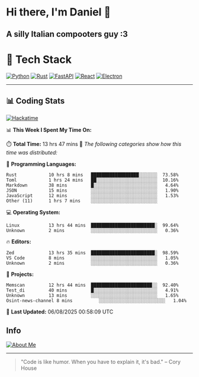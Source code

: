 # Hi there, I'm Daniel 👋

## A silly Italian compooters guy :3

# 🚀 Tech Stack

[![Python](https://img.shields.io/badge/Python-3.13%2B-blue?style=for-the-badge&logo=python&logoColor=white)](https://www.python.org/)
[![Rust](https://img.shields.io/badge/Rust-1.87%2B-black?style=for-the-badge&logo=rust&logoColor=white)](https://www.rust-lang.org/)
[![FastAPI](https://img.shields.io/badge/FastAPI-0.110.0%2B-green?style=for-the-badge&logo=fastapi&logoColor=white)](https://fastapi.tiangolo.com/)
[![React](https://img.shields.io/badge/React-19.1.0%2B-blue?style=for-the-badge&logo=react&logoColor=white)](https://react.dev/)
[![Electron](https://img.shields.io/badge/Electron-36.2.0%2B-dark?style=for-the-badge&logo=electron&logoColor=white)](https://www.electronjs.org/)

---

## 📊 Coding Stats

[![Hackatime](https://img.shields.io/badge/Hackatime-Hack%20Club-orange?style=for-the-badge&logo=wakatime&logoColor=white)](https://hackatime.hackclub.com)

<!--START_SECTION:waka-->
📊 **This Week I Spent My Time On:**

⏱️ **Total Time:** 13 hrs 47 mins
📝 *The following categories show how this time was distributed:*

💬 **Programming Languages:**
```text
Rust            10 hrs 8 mins   ██████████████████░░░░░░░  73.58%
Toml            1 hrs 24 mins   ██░░░░░░░░░░░░░░░░░░░░░░░  10.16%
Markdown        38 mins         █░░░░░░░░░░░░░░░░░░░░░░░░   4.64%
JSON            15 mins         ░░░░░░░░░░░░░░░░░░░░░░░░░   1.90%
JavaScript      12 mins         ░░░░░░░░░░░░░░░░░░░░░░░░░   1.53%
Other (11)      1 hrs 7 mins    ░░░░░░░░░░░░░░░░░░░░░░░░░
```

💻 **Operating System:**
```text
Linux           13 hrs 44 mins  ████████████████████████░  99.64%
Unknown         2 mins          ░░░░░░░░░░░░░░░░░░░░░░░░░   0.36%
```

🔥 **Editors:**
```text
Zed             13 hrs 35 mins  ████████████████████████░  98.59%
VS Code         8 mins          ░░░░░░░░░░░░░░░░░░░░░░░░░   1.05%
Unknown         2 mins          ░░░░░░░░░░░░░░░░░░░░░░░░░   0.36%
```

📁 **Projects:**
```text
Memscan         12 hrs 44 mins  ███████████████████████░░  92.40%
Test_di         40 mins         █░░░░░░░░░░░░░░░░░░░░░░░░   4.91%
Unknown         13 mins         ░░░░░░░░░░░░░░░░░░░░░░░░░   1.65%
Osint-news-channel 8 mins          ░░░░░░░░░░░░░░░░░░░░░░░░░   1.04%
```

📅 **Last Updated:** 06/08/2025 00:58:09 UTC

<!--END_SECTION:waka-->


## Info
[![About Me](https://img.shields.io/badge/About--Me-black?style=for-the-badge&logo=numpy&logoColor=white)](https://danielscos.github.io/about_me)

---

> "Code is like humor. When you have to explain it, it's bad." – Cory House
